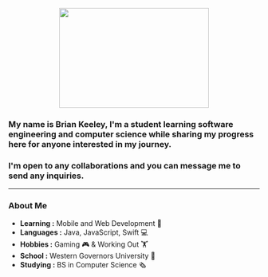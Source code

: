 

<p align="center">
  <img width="300" height="200" src="https://i2.wp.com/www.bestworldevents.com/wp-content/uploads/2020/05/Hello-Gif.gif?resize=498%2C498">
</p>

### My name is Brian Keeley, I'm a student learning software engineering and computer science while sharing my progress here for anyone interested in my journey.
### I'm open to any collaborations and you can message me to send any inquiries.

---------------------------------------------------------------------------------------------------------------------------------------------------------------------------------
### About Me

-  **Learning :** Mobile and Web Development 🧠
-  **Languages :** Java, JavaScript, Swift 💻
-  **Hobbies :** Gaming 🎮 & Working Out 🏋️
-  **School :** Western Governors University 🏫
-  **Studying :** BS in Computer Science 🗞️

